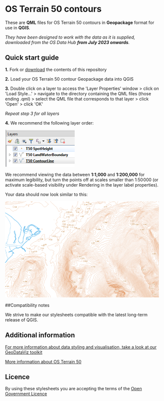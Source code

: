 ﻿# OS Terrain 50 contours

These are **QML** files for OS Terrain 50 contours in **Geopackage** format for use in **QGIS**.

*They have been designed to work with the data as it is supplied, downloaded from the OS Data Hub **from July 2023 onwards**.*

## Quick start guide

**1.**  Fork or [download](https://github.com/OrdnanceSurvey/OS-Terrain-50-stylesheets/archive/master.zip) the contents of this repository

**2.**  Load your OS Terrain 50 contour Geopackage data into QGIS

**3.**  Double click on a layer to access the 'Layer Properties' window > click on 'Load Style...' > navigate to the directory containing the QML files (those ending .qml) > select the QML file that corresponds to that layer > click 'Open' > click 'OK'

*Repeat step 3 for all layers*

**4.**  We recommend the following layer order:

  ![Screenshot](https://github.com/OrdnanceSurvey/OS-Terrain-50-stylesheets/blob/7aca2762432e4405c56dfa8cf8ecae6a02d130f6/Geopackage%20stylesheets%20(post%20July%202023)/QGIS%20stylesheets%20(QML)/images/OS_Terrain_50_layer_order.png "Recommended layer order for OS Terrain 50 contours")

We recommend viewing the data between **1:1,000** and **1:200,000** for maximum legibility, but turn the points off at scales smaller than 1:50 000 (or activate scale-based visibility under Rendering in the layer label properties).

Your data should now look similar to this: 

  ![Screenshot](https://github.com/OrdnanceSurvey/OS-Terrain-50-stylesheets/blob/4a5dfc1a327f9b0ef11b4d199e5d1b9235ddb2ad/Geopackage%20stylesheets%20(post%20July%202023)/QGIS%20stylesheets%20(QML)/images/OS_Terrain_50_screenshot.png "Screenshot of OS Terrain 50 contours")

##Compatibility notes

We strive to make our stylesheets compatible with the latest long-term release of QGIS.

## Additional information

[For more information about data styling and visualisation, take a look at our GeoDataViz toolkit](https://github.com/OrdnanceSurvey/GeoDataViz-Toolkit)

[More information about OS Terrain 50](http://www.ordnancesurvey.co.uk/business-and-government/products/terrain-50.html)


## Licence

By using these stylesheets you are accepting the terms of the [Open Government Licence](http://www.nationalarchives.gov.uk/doc/open-government-licence/version/3/)

